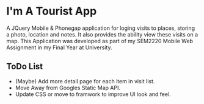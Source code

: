 # I'm A Tourist App

A JQuery Mobile & Phonegap application for loging visits to places, storing a photo, location and notes. It also provides the ability view these visits on a map. This Application was developed as part of my SEM2220 Mobile Web Assignment in my Final Year at University.

## ToDo List

* (Maybe) Add more detail page for each item in visit list.
* Move Away from Googles Static Map API.
* Update CSS or move to framwork to improve UI look and feel.

